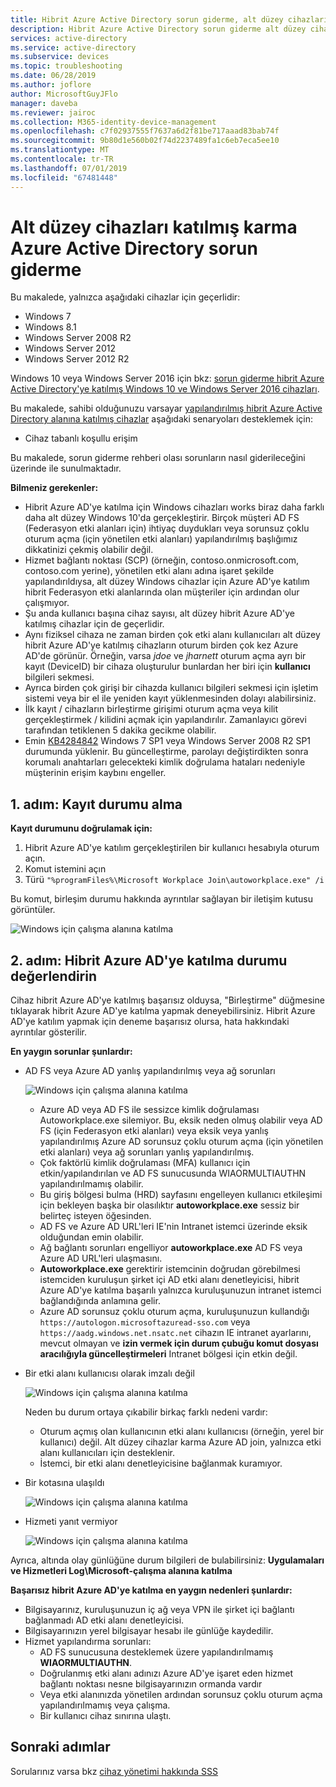 ```yaml
---
title: Hibrit Azure Active Directory sorun giderme, alt düzey cihazları katılmış | Microsoft Docs
description: Hibrit Azure Active Directory sorun giderme alt düzey cihazları katıldı.
services: active-directory
ms.service: active-directory
ms.subservice: devices
ms.topic: troubleshooting
ms.date: 06/28/2019
ms.author: joflore
author: MicrosoftGuyJFlo
manager: daveba
ms.reviewer: jairoc
ms.collection: M365-identity-device-management
ms.openlocfilehash: c7f02937555f7637a6d2f81be717aaad83bab74f
ms.sourcegitcommit: 9b80d1e560b02f74d2237489fa1c6eb7eca5ee10
ms.translationtype: MT
ms.contentlocale: tr-TR
ms.lasthandoff: 07/01/2019
ms.locfileid: "67481448"
---
```

# <a name="troubleshooting-hybrid-azure-active-directory-joined-down-level-devices"></a>Alt düzey cihazları katılmış karma Azure Active Directory sorun giderme 

Bu makalede, yalnızca aşağıdaki cihazlar için geçerlidir: 

- Windows 7 
- Windows 8.1 
- Windows Server 2008 R2 
- Windows Server 2012 
- Windows Server 2012 R2 

Windows 10 veya Windows Server 2016 için bkz: [sorun giderme hibrit Azure Active Directory'ye katılmış Windows 10 ve Windows Server 2016 cihazları](troubleshoot-hybrid-join-windows-current.md).

Bu makalede, sahibi olduğunuzu varsayar [yapılandırılmış hibrit Azure Active Directory alanına katılmış cihazlar](hybrid-azuread-join-plan.md) aşağıdaki senaryoları desteklemek için:

- Cihaz tabanlı koşullu erişim

Bu makalede, sorun giderme rehberi olası sorunların nasıl giderileceğini üzerinde ile sunulmaktadır.  

**Bilmeniz gerekenler:** 

- Hibrit Azure AD'ye katılma için Windows cihazları works biraz daha farklı daha alt düzey Windows 10'da gerçekleştirir. Birçok müşteri AD FS (Federasyon etki alanları için) ihtiyaç duydukları veya sorunsuz çoklu oturum açma (için yönetilen etki alanları) yapılandırılmış başlığımız dikkatinizi çekmiş olabilir değil.
- Hizmet bağlantı noktası (SCP) (örneğin, contoso.onmicrosoft.com, contoso.com yerine), yönetilen etki alanı adına işaret şekilde yapılandırıldıysa, alt düzey Windows cihazlar için Azure AD'ye katılım hibrit Federasyon etki alanlarında olan müşteriler için ardından olur çalışmıyor.
- Şu anda kullanıcı başına cihaz sayısı, alt düzey hibrit Azure AD'ye katılmış cihazlar için de geçerlidir. 
- Aynı fiziksel cihaza ne zaman birden çok etki alanı kullanıcıları alt düzey hibrit Azure AD'ye katılmış cihazların oturum birden çok kez Azure AD'de görünür.  Örneğin, varsa *jdoe* ve *jharnett* oturum açma ayrı bir kayıt (DeviceID) bir cihaza oluşturulur bunlardan her biri için **kullanıcı** bilgileri sekmesi. 
- Ayrıca birden çok girişi bir cihazda kullanıcı bilgileri sekmesi için işletim sistemi veya bir el ile yeniden kayıt yüklenmesinden dolayı alabilirsiniz.
- İlk kayıt / cihazların birleştirme girişimi oturum açma veya kilit gerçekleştirmek / kilidini açmak için yapılandırılır. Zamanlayıcı görevi tarafından tetiklenen 5 dakika gecikme olabilir. 
- Emin [KB4284842](https://support.microsoft.com/help/4284842) Windows 7 SP1 veya Windows Server 2008 R2 SP1 durumunda yüklenir. Bu güncelleştirme, parolayı değiştirdikten sonra korumalı anahtarları gelecekteki kimlik doğrulama hataları nedeniyle müşterinin erişim kaybını engeller.

## <a name="step-1-retrieve-the-registration-status"></a>1\. adım: Kayıt durumu alma 

**Kayıt durumunu doğrulamak için:**  

1. Hibrit Azure AD'ye katılım gerçekleştirilen bir kullanıcı hesabıyla oturum açın.
1. Komut istemini açın 
1. Türü `"%programFiles%\Microsoft Workplace Join\autoworkplace.exe" /i`

Bu komut, birleşim durumu hakkında ayrıntılar sağlayan bir iletişim kutusu görüntüler.

![Windows için çalışma alanına katılma](./media/troubleshoot-hybrid-join-windows-legacy/01.png)

## <a name="step-2-evaluate-the-hybrid-azure-ad-join-status"></a>2\. adım: Hibrit Azure AD'ye katılma durumu değerlendirin 

Cihaz hibrit Azure AD'ye katılmış başarısız olduysa, "Birleştirme" düğmesine tıklayarak hibrit Azure AD'ye katılma yapmak deneyebilirsiniz. Hibrit Azure AD'ye katılım yapmak için deneme başarısız olursa, hata hakkındaki ayrıntılar gösterilir.

**En yaygın sorunlar şunlardır:**

- AD FS veya Azure AD yanlış yapılandırılmış veya ağ sorunları

    ![Windows için çalışma alanına katılma](./media/troubleshoot-hybrid-join-windows-legacy/02.png)
    
   - Azure AD veya AD FS ile sessizce kimlik doğrulaması Autoworkplace.exe silemiyor. Bu, eksik neden olmuş olabilir veya AD FS (için Federasyon etki alanları) veya eksik veya yanlış yapılandırılmış Azure AD sorunsuz çoklu oturum açma (için yönetilen etki alanları) veya ağ sorunları yanlış yapılandırılmış. 
   - Çok faktörlü kimlik doğrulaması (MFA) kullanıcı için etkin/yapılandırılan ve AD FS sunucusunda WIAORMULTIAUTHN yapılandırılmamış olabilir. 
   - Bu giriş bölgesi bulma (HRD) sayfasını engelleyen kullanıcı etkileşimi için bekleyen başka bir olasılıktır **autoworkplace.exe** sessiz bir belirteç isteyen öğesinden.
   - AD FS ve Azure AD URL'leri IE'nin Intranet istemci üzerinde eksik olduğundan emin olabilir.
   - Ağ bağlantı sorunları engelliyor **autoworkplace.exe** AD FS veya Azure AD URL'leri ulaşmasını. 
   - **Autoworkplace.exe** gerektirir istemcinin doğrudan görebilmesi istemciden kuruluşun şirket içi AD etki alanı denetleyicisi, hibrit Azure AD'ye katılma başarılı yalnızca kuruluşunuzun intranet istemci bağlandığında anlamına gelir.
   - Azure AD sorunsuz çoklu oturum açma, kuruluşunuzun kullandığı `https://autologon.microsoftazuread-sso.com` veya `https://aadg.windows.net.nsatc.net` cihazın IE intranet ayarlarını, mevcut olmayan ve **izin vermek için durum çubuğu komut dosyası aracılığıyla güncelleştirmeleri** Intranet bölgesi için etkin değil.
- Bir etki alanı kullanıcısı olarak imzalı değil

   ![Windows için çalışma alanına katılma](./media/troubleshoot-hybrid-join-windows-legacy/03.png)

   Neden bu durum ortaya çıkabilir birkaç farklı nedeni vardır:

   - Oturum açmış olan kullanıcının etki alanı kullanıcısı (örneğin, yerel bir kullanıcı) değil. Alt düzey cihazlar karma Azure AD join, yalnızca etki alanı kullanıcıları için desteklenir.
   - İstemci, bir etki alanı denetleyicisine bağlanmak kuramıyor.    
- Bir kotasına ulaşıldı

    ![Windows için çalışma alanına katılma](./media/troubleshoot-hybrid-join-windows-legacy/04.png)

- Hizmeti yanıt vermiyor 

    ![Windows için çalışma alanına katılma](./media/troubleshoot-hybrid-join-windows-legacy/05.png)

Ayrıca, altında olay günlüğüne durum bilgileri de bulabilirsiniz: **Uygulamaları ve Hizmetleri Log\Microsoft-çalışma alanına katılma**
  
**Başarısız hibrit Azure AD'ye katılma en yaygın nedenleri şunlardır:** 

- Bilgisayarınız, kuruluşunuzun iç ağ veya VPN ile şirket içi bağlantı bağlanmadı AD etki alanı denetleyicisi.
- Bilgisayarınızın yerel bilgisayar hesabı ile günlüğe kaydedilir. 
- Hizmet yapılandırma sorunları: 
   - AD FS sunucusuna desteklemek üzere yapılandırılmamış **WIAORMULTIAUTHN**. 
   - Doğrulanmış etki alanı adınızı Azure AD'ye işaret eden hizmet bağlantı noktası nesne bilgisayarınızın ormanda vardır 
   - Veya etki alanınızda yönetilen ardından sorunsuz çoklu oturum açma yapılandırılmamış veya çalışma.
   - Bir kullanıcı cihaz sınırına ulaştı. 

## <a name="next-steps"></a>Sonraki adımlar

Sorularınız varsa bkz [cihaz yönetimi hakkında SSS](faq.md)  
